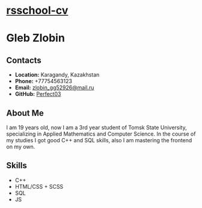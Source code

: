 # **[rsschool-cv](https://github.com/Perfect03/rsschool-cv)**

# **Gleb Zlobin**

## **Contacts**

* **Location:** Karagandy, Kazakhstan
* **Phone:** +77754563123
* **Email:** zlobin_gg52926@mail.ru
* **GitHub:** [Perfect03](https://github.com/Perfect03)

## **About Me**

I am 19 years old, now I am a 3rd year student of Tomsk State University, specializing in Applied Mathematics and Computer Science. In the course of my studies I got good C++ and SQL skills, also I am mastering the frontend on my own.

## **Skills**

* C++
* HTML/CSS + SCSS
* SQL
* JS
